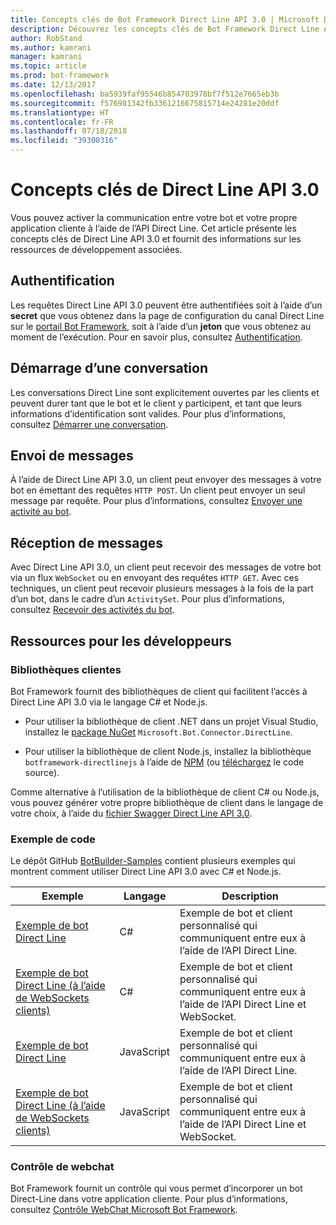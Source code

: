```yaml
---
title: Concepts clés de Bot Framework Direct Line API 3.0 | Microsoft Docs
description: Découvrez les concepts clés de Bot Framework Direct Line API 3.0.
author: RobStand
ms.author: kamrani
manager: kamrani
ms.topic: article
ms.prod: bot-framework
ms.date: 12/13/2017
ms.openlocfilehash: ba5939faf95546b854703978bf7f512e7665eb3b
ms.sourcegitcommit: f576981342fb3361216675815714e24281e20ddf
ms.translationtype: HT
ms.contentlocale: fr-FR
ms.lasthandoff: 07/18/2018
ms.locfileid: "39300316"
---
```

# <a name="key-concepts-in-direct-line-api-30"></a>Concepts clés de Direct Line API 3.0

Vous pouvez activer la communication entre votre bot et votre propre application cliente à l’aide de l’API Direct Line. Cet article présente les concepts clés de Direct Line API 3.0 et fournit des informations sur les ressources de développement associées.

## <a name="authentication"></a>Authentification

Les requêtes Direct Line API 3.0 peuvent être authentifiées soit à l’aide d’un **secret** que vous obtenez dans la page de configuration du canal Direct Line sur le <a href="https://dev.botframework.com/" target="_blank">portail Bot Framework</a>, soit à l’aide d’un **jeton** que vous obtenez au moment de l’exécution. Pour en savoir plus, consultez [Authentification](bot-framework-rest-direct-line-3-0-authentication.md).

## <a name="starting-a-conversation"></a>Démarrage d’une conversation

Les conversations Direct Line sont explicitement ouvertes par les clients et peuvent durer tant que le bot et le client y participent, et tant que leurs informations d’identification sont valides. Pour plus d’informations, consultez [Démarrer une conversation](bot-framework-rest-direct-line-3-0-start-conversation.md).

## <a name="sending-messages"></a>Envoi de messages

À l’aide de Direct Line API 3.0, un client peut envoyer des messages à votre bot en émettant des requêtes `HTTP POST`. Un client peut envoyer un seul message par requête. Pour plus d’informations, consultez [Envoyer une activité au bot](bot-framework-rest-direct-line-3-0-send-activity.md).

## <a name="receiving-messages"></a>Réception de messages

Avec Direct Line API 3.0, un client peut recevoir des messages de votre bot via un flux `WebSocket` ou en envoyant des requêtes `HTTP GET`. Avec ces techniques, un client peut recevoir plusieurs messages à la fois de la part d’un bot, dans le cadre d’un `ActivitySet`. Pour plus d’informations, consultez [Recevoir des activités du bot](bot-framework-rest-direct-line-3-0-receive-activities.md).

## <a name="developer-resources"></a>Ressources pour les développeurs

### <a name="client-libraries"></a>Bibliothèques clientes

Bot Framework fournit des bibliothèques de client qui facilitent l’accès à Direct Line API 3.0 via le langage C# et Node.js. 

- Pour utiliser la bibliothèque de client .NET dans un projet Visual Studio, installez le <a href="https://www.nuget.org/packages/Microsoft.Bot.Connector.DirectLine" target="_blank">package NuGet</a> `Microsoft.Bot.Connector.DirectLine`. 

- Pour utiliser la bibliothèque de client Node.js, installez la bibliothèque `botframework-directlinejs` à l’aide de <a href="https://www.npmjs.com/package/botframework-directlinejs" target="_blank">NPM</a> (ou <a href="https://github.com/Microsoft/BotFramework-DirectLineJS" target="_blank">téléchargez</a> le code source).

Comme alternative à l’utilisation de la bibliothèque de client C# ou Node.js, vous pouvez générer votre propre bibliothèque de client dans le langage de votre choix, à l’aide du <a href="https://docs.botframework.com/en-us/restapi/directline3/swagger.json" target="_blank">fichier Swagger Direct Line API 3.0</a>.

### <a name="sample-code"></a>Exemple de code

Le dépôt GitHub <a href="https://github.com/Microsoft/BotBuilder-Samples" target="_blank">BotBuilder-Samples</a> contient plusieurs exemples qui montrent comment utiliser Direct Line API 3.0 avec C# et Node.js.

| Exemple | Langage | Description |
|----|----|----|
| <a href="https://github.com/Microsoft/BotBuilder-Samples/tree/master/CSharp/core-DirectLine" target="_blank">Exemple de bot Direct Line</a> | C# | Exemple de bot et client personnalisé qui communiquent entre eux à l’aide de l’API Direct Line. |
| <a href="https://github.com/Microsoft/BotBuilder-Samples/tree/master/CSharp/core-DirectLineWebSockets" target="_blank">Exemple de bot Direct Line (à l’aide de WebSockets clients)</a> | C# | Exemple de bot et client personnalisé qui communiquent entre eux à l’aide de l’API Direct Line et WebSocket. |
| <a href="https://github.com/Microsoft/BotBuilder-Samples/tree/master/Node/core-DirectLine" target="_blank">Exemple de bot Direct Line</a> | JavaScript | Exemple de bot et client personnalisé qui communiquent entre eux à l’aide de l’API Direct Line. |
| <a href="https://github.com/Microsoft/BotBuilder-Samples/tree/master/Node/core-DirectLineWebSockets" target="_blank">Exemple de bot Direct Line (à l’aide de WebSockets clients)</a> | JavaScript | Exemple de bot et client personnalisé qui communiquent entre eux à l’aide de l’API Direct Line et WebSocket. |

### <a name="web-chat-control"></a>Contrôle de webchat 

Bot Framework fournit un contrôle qui vous permet d’incorporer un bot Direct-Line dans votre application cliente. Pour plus d’informations, consultez <a href="https://github.com/Microsoft/BotFramework-WebChat" target="_blank">Contrôle WebChat Microsoft Bot Framework</a>.
